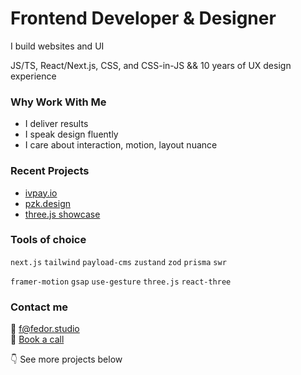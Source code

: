 # Frontend Developer & Designer

I build websites and UI

JS/TS, React/Next.js, CSS, and CSS-in-JS && 10 years of UX design experience

### Why Work With Me

- I deliver results
- I speak design fluently
- I care about interaction, motion, layout nuance

### Recent Projects
- [ivpay.io](https://ivpay.io)
- [pzk.design](https://pzk.design)
- [three.js showcase](https://fedorivanenko-animations.vercel.app/)

### Tools of choice
`next.js` `tailwind` `payload-cms` `zustand` `zod` `prisma` `swr` 

`framer-motion` `gsap` `use-gesture` `three.js` `react-three`

### Contact me

📩 f@fedor.studio  
🤙 [Book a call](https://cal.com/fedorivanenko/15min)

👇 See more projects below  

